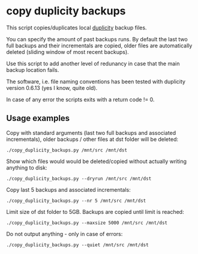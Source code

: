 
copy duplicity backups
======================

This script copies/duplicates local [duplicity](http://duplicity.nongnu.org/)
backup files.

You can specify the amount of past backups runs. By default the last two full
backups and their incrementals are copied, older files are automatically
deleted (sliding window of most recent backups).

Use this script to add another level of redunancy in case that the main backup
location fails.

The software, i.e. file naming conventions has been tested with duplicity
version 0.6.13 (yes I know, quite old).

In case of any error the scripts exits with a return code != 0.


Usage examples
--------------

Copy with standard arguments (last two full backups and associated
incrementals), older backups / other files at dst folder will be deleted:

    ./copy_duplicity_backups.py /mnt/src /mnt/dst

Show which files would would be deleted/copied without actually writing
anything to disk:

    ./copy_duplicity_backups.py --dryrun /mnt/src /mnt/dst

Copy last 5 backups and associated incrementals:

    ./copy_duplicity_backups.py --nr 5 /mnt/src /mnt/dst

Limit size of dst folder to 5GB. Backups are copied until limit is reached:

    ./copy_duplicity_backups.py --maxsize 5000 /mnt/src /mnt/dst

Do not output anything - only in case of errors:

    ./copy_duplicity_backups.py --quiet /mnt/src /mnt/dst

